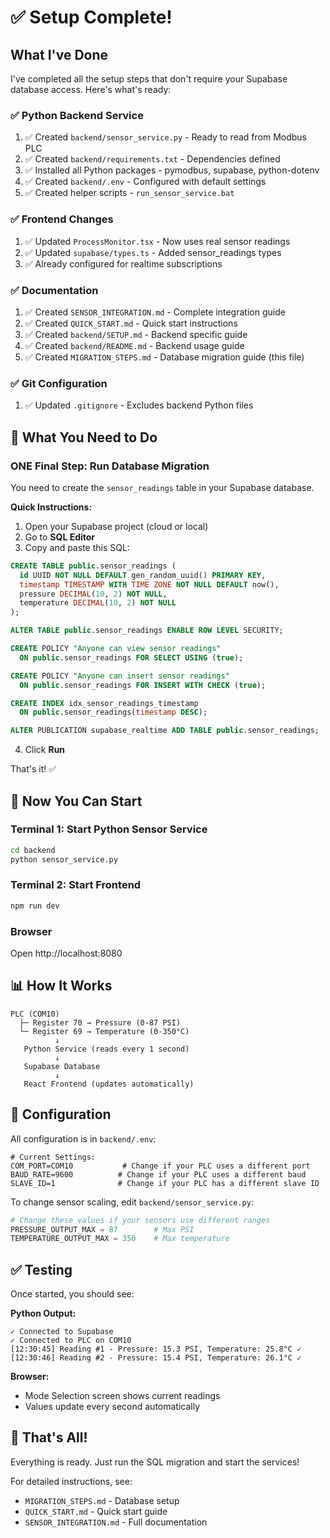 # ✅ Setup Complete!

## What I've Done

I've completed all the setup steps that don't require your Supabase database access. Here's what's ready:

### ✅ Python Backend Service
1. ✅ Created `backend/sensor_service.py` - Ready to read from Modbus PLC
2. ✅ Created `backend/requirements.txt` - Dependencies defined
3. ✅ Installed all Python packages - pymodbus, supabase, python-dotenv
4. ✅ Created `backend/.env` - Configured with default settings
5. ✅ Created helper scripts - `run_sensor_service.bat`

### ✅ Frontend Changes
1. ✅ Updated `ProcessMonitor.tsx` - Now uses real sensor readings
2. ✅ Updated `supabase/types.ts` - Added sensor_readings types
3. ✅ Already configured for realtime subscriptions

### ✅ Documentation
1. ✅ Created `SENSOR_INTEGRATION.md` - Complete integration guide
2. ✅ Created `QUICK_START.md` - Quick start instructions
3. ✅ Created `backend/SETUP.md` - Backend specific guide
4. ✅ Created `backend/README.md` - Backend usage guide
5. ✅ Created `MIGRATION_STEPS.md` - Database migration guide (this file)

### ✅ Git Configuration
1. ✅ Updated `.gitignore` - Excludes backend Python files

## 🎯 What You Need to Do

### ONE Final Step: Run Database Migration

You need to create the `sensor_readings` table in your Supabase database.

**Quick Instructions:**

1. Open your Supabase project (cloud or local)
2. Go to **SQL Editor**
3. Copy and paste this SQL:

```sql
CREATE TABLE public.sensor_readings (
  id UUID NOT NULL DEFAULT gen_random_uuid() PRIMARY KEY,
  timestamp TIMESTAMP WITH TIME ZONE NOT NULL DEFAULT now(),
  pressure DECIMAL(10, 2) NOT NULL,
  temperature DECIMAL(10, 2) NOT NULL
);

ALTER TABLE public.sensor_readings ENABLE ROW LEVEL SECURITY;

CREATE POLICY "Anyone can view sensor readings" 
  ON public.sensor_readings FOR SELECT USING (true);

CREATE POLICY "Anyone can insert sensor readings" 
  ON public.sensor_readings FOR INSERT WITH CHECK (true);

CREATE INDEX idx_sensor_readings_timestamp 
  ON public.sensor_readings(timestamp DESC);

ALTER PUBLICATION supabase_realtime ADD TABLE public.sensor_readings;
```

4. Click **Run**

That's it! ✅

## 🚀 Now You Can Start

### Terminal 1: Start Python Sensor Service
```bash
cd backend
python sensor_service.py
```

### Terminal 2: Start Frontend
```bash
npm run dev
```

### Browser
Open http://localhost:8080

## 📊 How It Works

```
PLC (COM10)
  ├─ Register 70 → Pressure (0-87 PSI)
  └─ Register 69 → Temperature (0-350°C)
          ↓
   Python Service (reads every 1 second)
          ↓
   Supabase Database
          ↓
   React Frontend (updates automatically)
```

## 🔧 Configuration

All configuration is in `backend/.env`:

```env
# Current Settings:
COM_PORT=COM10           # Change if your PLC uses a different port
BAUD_RATE=9600          # Change if your PLC uses a different baud
SLAVE_ID=1              # Change if your PLC has a different slave ID
```

To change sensor scaling, edit `backend/sensor_service.py`:

```python
# Change these values if your sensors use different ranges
PRESSURE_OUTPUT_MAX = 87        # Max PSI
TEMPERATURE_OUTPUT_MAX = 350    # Max temperature
```

## ✅ Testing

Once started, you should see:

**Python Output:**
```
✓ Connected to Supabase
✓ Connected to PLC on COM10
[12:30:45] Reading #1 - Pressure: 15.3 PSI, Temperature: 25.8°C ✓
[12:30:46] Reading #2 - Pressure: 15.4 PSI, Temperature: 26.1°C ✓
```

**Browser:**
- Mode Selection screen shows current readings
- Values update every second automatically

## 🎉 That's All!

Everything is ready. Just run the SQL migration and start the services!

For detailed instructions, see:
- `MIGRATION_STEPS.md` - Database setup
- `QUICK_START.md` - Quick start guide
- `SENSOR_INTEGRATION.md` - Full documentation


